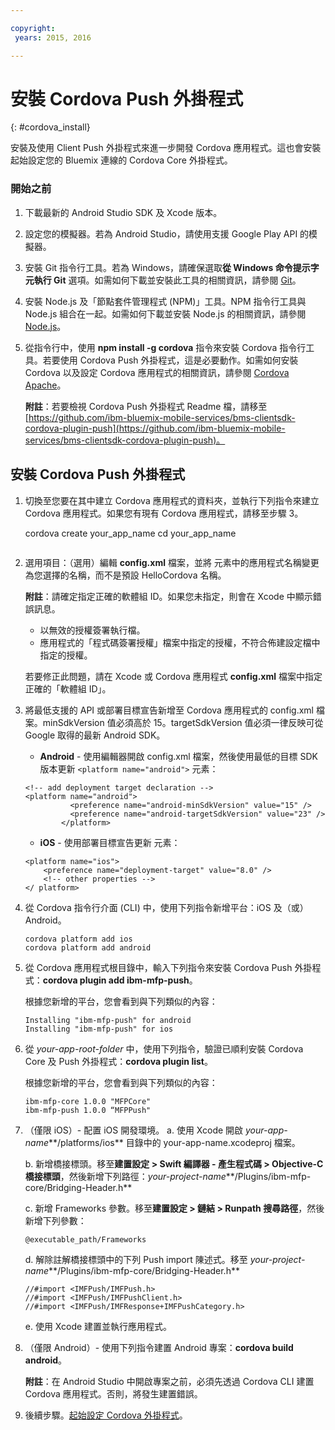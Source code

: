 ```yaml
---

copyright:
 years: 2015, 2016

---
```


# 安裝 Cordova Push 外掛程式
{: #cordova_install}

安裝及使用 Client Push 外掛程式來進一步開發 Cordova 應用程式。這也會安裝起始設定您的 Bluemix 連線的 Cordova Core 外掛程式。

### 開始之前

1. 下載最新的 Android Studio SDK 及 Xcode 版本。
1. 設定您的模擬器。若為 Android Studio，請使用支援 Google Play API 的模擬器。
1. 安裝 Git 指令行工具。若為 Windows，請確保選取**從 Windows 命令提示字元執行 Git** 選項。如需如何下載並安裝此工具的相關資訊，請參閱 [Git](https://git-scm.com/downloads)。

1. 安裝 Node.js 及「節點套件管理程式 (NPM)」工具。NPM 指令行工具與 Node.js 組合在一起。如需如何下載並安裝 Node.js 的相關資訊，請參閱 [Node.js](https://nodejs.org/en/download/)。
1. 從指令行中，使用 **npm install -g cordova** 指令來安裝 Cordova 指令行工具。若要使用 Cordova Push 外掛程式，這是必要動作。如需如何安裝 Cordova 以及設定 Cordova 應用程式的相關資訊，請參閱 [Cordova Apache](https://cordova.apache.org/#getstarted)。

	**附註**：若要檢視 Cordova Push 外掛程式 Readme 檔，請移至 [https://github.com/ibm-bluemix-mobile-services/bms-clientsdk-cordova-plugin-push](https://github.com/ibm-bluemix-mobile-services/bms-clientsdk-cordova-plugin-push)。


## 安裝 Cordova Push 外掛程式
1. 切換至您要在其中建立 Cordova 應用程式的資料夾，並執行下列指令來建立 Cordova 應用程式。如果您有現有 Cordova 應用程式，請移至步驟 3。


	cordova create your_app_name
	cd your_app_name
	```
1. 選用項目：（選用）編輯 **config.xml** 檔案，並將 <name> 元素中的應用程式名稱變更為您選擇的名稱，而不是預設 HelloCordova 名稱。

	**附註**：請確定指定正確的軟體組 ID。如果您未指定，則會在 Xcode 中顯示錯誤訊息。
	* 以無效的授權簽署執行檔。
	* 應用程式的「程式碼簽署授權」檔案中指定的授權，不符合佈建設定檔中指定的授權。

	若要修正此問題，請在 Xcode 或 Cordova 應用程式 **config.xml** 檔案中指定正確的「軟體組 ID」。

1. 將最低支援的 API 或部署目標宣告新增至 Cordova 應用程式的 config.xml 檔案。minSdkVersion 值必須高於 15。targetSdkVersion 值必須一律反映可從 Google 取得的最新 Android SDK。
	* **Android** - 使用編輯器開啟 config.xml 檔案，然後使用最低的目標 SDK 版本更新
```<platform name="android">``` 元素：

	```
	<!-- add deployment target declaration -->
	<platform name="android">    
			  <preference name="android-minSdkVersion" value="15" />
			  <preference name="android-targetSdkVersion" value="23" />
			</platform>
	```
   * **iOS** - 使用部署目標宣告更新 <platform name="ios"> 元素：

	```
	<platform name="ios">
	    <preference name="deployment-target" value="8.0" />
	    <!-- other properties -->
	</ platform>
	```

1. 從 Cordova 指令行介面 (CLI) 中，使用下列指令新增平台：iOS 及（或）Android。

	```
	cordova platform add ios
	cordova platform add android
	```
1. 從 Cordova 應用程式根目錄中，輸入下列指令來安裝 Cordova Push 外掛程式：**cordova plugin add ibm-mfp-push**。

	根據您新增的平台，您會看到與下列類似的內容：

	```
	Installing "ibm-mfp-push" for android
	Installing "ibm-mfp-push" for ios
	```
1. 從 *your-app-root-folder* 中，使用下列指令，驗證已順利安裝 Cordova Core 及 Push 外掛程式：**cordova plugin list**。

	根據您新增的平台，您會看到與下列類似的內容：

	```
	ibm-mfp-core 1.0.0 "MFPCore"
	ibm-mfp-push 1.0.0 “MFPPush"
	```
1. （僅限 iOS）- 配置 iOS 開發環境。
	a. 使用 Xcode 開啟 *your-app-name***/platforms/ios** 目錄中的 your-app-name.xcodeproj 檔案。

	b. 新增橋接標頭。移至**建置設定 > Swift 編譯器 - 產生程式碼 > Objective-C 橋接標頭**，然後新增下列路徑：*your-project-name***/Plugins/ibm-mfp-core/Bridging-Header.h**

	c. 新增 Frameworks 參數。移至**建置設定 > 鏈結 > Runpath 搜尋路徑**，然後新增下列參數：
	```
	@executable_path/Frameworks
	```
	d. 解除註解橋接標頭中的下列 Push import 陳述式。移至 *your-project-name***/Plugins/ibm-mfp-core/Bridging-Header.h**

	```
	//#import <IMFPush/IMFPush.h>
	//#import <IMFPush/IMFPushClient.h>
	//#import <IMFPush/IMFResponse+IMFPushCategory.h>
	```
	e. 使用 Xcode 建置並執行應用程式。
1. （僅限 Android）- 使用下列指令建置 Android 專案：**cordova build android**。

	**附註**：在 Android Studio 中開啟專案之前，必須先透過 Cordova CLI 建置 Cordova 應用程式。否則，將發生建置錯誤。

1. 後續步驟。[起始設定 Cordova 外掛程式](t_cordova_initalize.html)。

